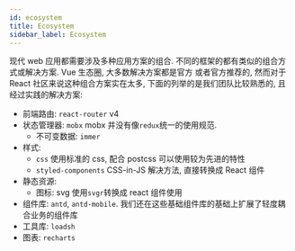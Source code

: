 ```yaml
---
id: ecosystem
title: Ecosystem
sidebar_label: Ecosystem
---
```


现代 web 应用都需要涉及多种应用方案的组合. 不同的框架的都有类似的组合方式或解决方案. Vue 生态圈, 大多数解决方案都是官方
或者官方推荐的, 然而对于 React 社区来说这种组合方案实在太多, 下面的列举的是我们团队比较熟悉的, 且经过实践的解决方案:

- 前端路由: `react-router` v4
- 状态管理器: `mobx` mobx 并没有像`redux`统一的使用规范.
  - 不可变数据: `immer`
- 样式:
  - `css` 使用标准的 css, 配合 postcss 可以使用较为先进的特性
  - `styled-components` CSS-in-JS 解决方法, 直接转换成 React 组件
- 静态资源:
  - 图标: svg 使用`svgr`转换成 react 组件使用
- 组件库: `antd`, `antd-mobile`. 我们还在这些基础组件库的基础上扩展了轻度耦合业务的组件库
- 工具库: `loadsh`
- 图表: `recharts`

